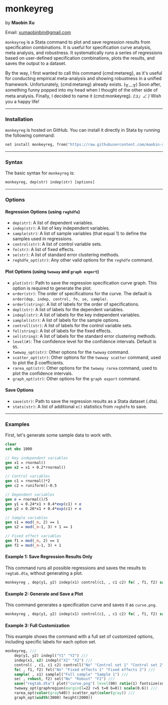 # monkeyreg

by **Maobin Xu**

Email: xumaobinbin@gmail.com

`monkeyreg` is a Stata command to plot and save regression results from specification combinations. It is useful for specification curve analysis, meta analysis, and robustness.
It systematically runs a series of regressions based on user-defined specification combinations, plots the results, and saves the output to a dataset. 

By the way, I first wanted to call this command {cmd:metareg}, as it's useful for conducting empirical meta-analysis and showing robustness in a unified framework. Unfortunately, {cmd:metareg} already exists. (╥﹏╥) Soon after, something funny popped into my head when I thought of the other side of meta analysis. Finally, I decided to name it {cmd:monkeyreg}. _(:з」∠ )_ Wish you a happy life!

-----

### Installation

`monkeyreg` is hosted on GitHub. You can install it directly in Stata by running the following command:

```stata
net install monkeyreg, from("https://raw.githubusercontent.com/maobin-xu/monkeyreg/main/") replace
````

-----

### Syntax

The basic syntax for `monkeyreg` is:

```stata
monkeyreg, dep(str) indep(str) [options]
```

-----

### Options

#### Regression Options (using `reghdfe`)

  * `dep(str)`: A list of dependent variables.
  * `indep(str)`: A list of key independent variables.
  * `sample(str)`: A list of sample variables (that equal 1) to define the samples used in regressions.
  * `control(str)`: A list of control variable sets.
  * `fe(str)`: A list of fixed effects.
  * `se(str)`: A list of standard error clustering methods.
  * `reghdfe_opt(str)`: Any other valid options for the `reghdfe` command.

#### Plot Options (using `twoway` and `graph export`)

  * `plot(str)`: Path to save the regression specification curve graph. This option is required to generate the plot.
  * `order(str)`: The order of specifications for the curve. The default is `order(dep, indep, control, fe, se, sample)`.
  * `orderl(string)`: A list of labels for the order of specifications.
  * `depl(str)`: A list of labels for the dependent variables.
  * `indepl(str)`: A list of labels for the key independent variables.
  * `samplel(str)`: A list of labels for the sample options.
  * `controll(str)`: A list of labels for the control variable sets.
  * `fel(string)`: A list of labels for the fixed effects.
  * `sel(string)`: A list of labels for the standard error clustering methods.
  * `level(#)`: The confidence level for the confidence intervals. Default is `95`.
  * `twoway_opt(str)`: Other options for the `twoway` command.
  * `scatter_opt(str)`: Other options for the `twoway scatter` command, used to plot the β coefficients.
  * `rarea_opt(str)`: Other options for the `twoway rarea` command, used to plot the confidence intervals.
  * `graph_opt(str)`: Other options for the `graph export` command.

#### Save Options

  * `save(str)`: Path to save the regression results as a Stata dataset (.dta).
  * `stats(str)`: A list of additional `e()` statistics from `reghdfe` to save.

-----

### Examples

First, let's generate some sample data to work with.

```stata
clear
set obs 1000

// Key independent variables
gen x1 = rnormal()
gen x2 = x1 + 0.2*rnormal()

// Control variables
gen c1 = rnormal()*2
gen c2 = runiform()-0.5 

// Dependent variables
gen e = rnormal()/5
gen y1 = 0.24*x1 + 0.4*exp(c1) + e
gen y2 = 0.26*x1 + 0.4*exp(c1) + e

// Sample variables
gen s1 = mod(_n, 2) == 1
gen s2 = mod(_n-1, 3) + 1 == 1

// Fixed effect variables
gen f1 = mod(_n, 2) == 1
gen f2 = mod(_n-1, 3) + 1
```

#### Example 1: Save Regression Results Only

This command runs all possible regressions and saves the results to `regtab.dta`, without generating a plot.

```stata
monkeyreg , dep(y1, y2) indep(x1) control(c1, , c1 c2) fe( , f1, f2) sample( , s1) se(robust, , f2) save("regtab")
```

#### Example 2: Generate and Save a Plot

This command generates a specification curve and saves it as `curve.png`.

```stata
monkeyreg , dep(y1, y2) indep(x1) control(c1, , c1 c2) fe( , f1, f2) sample( , s1)  plot("curve.png") twoway_opt(graphregion(margin(l=42 r=5 t=0 b=0))) graph_opt(width(1500) height(1500))
```

#### Example 3: Full Customization

This example shows the command with a full set of customized options, including specific labels for each option set.

```stata
monkeyreg, ///
    dep(y1, y2) indepl("Y1" "Y2") ///
    indep(x1, x2) indepl("X1" "X2") ///
    control( , c1, c1 c2) controll("No" "Control set 1" "Control set 2") ///
    fe( , f1, f2) fel("No" "Fixed effects 1" "Fixed effects 2") ///
    sample( , s1) samplel("Full sample" "Sample 1") ///
    se( , robust, f2) sel("No" "Robust" "F2") ///
    save("regtab.dta") plot("curve.png") level(90) ratio(1) fontsize(small) ///
    twoway_opt(graphregion(margin(l=22 r=5 t=0 b=0)) scale(0.6)) ///
    rarea_opt(color(gray%40)) scatter_opt(color(gray)) ///
    graph_opt(width(3000) height(2000))
```


